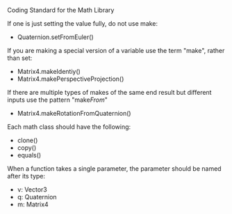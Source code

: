Coding Standard for the Math Library

If one is just setting the value fully, do not use make:
- Quaternion.setFromEuler()

If you are making a special version of a variable use the term "make", rather than set:
- Matrix4.makeIdentiy()
- Matrix4.makePerspectiveProjection()

If there are multiple types of makes of the same end result but different inputs use the pattern "make*From*"
- Matrix4.makeRotationFromQuaternion()

Each math class should have the following:
- clone()
- copy()
- equals()

When a function takes a single parameter, the parameter should be named after its type:
- v: Vector3
- q: Quaternion
- m: Matrix4



